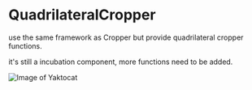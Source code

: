 # QuadrilateralCropper

use the same framework as Cropper but provide quadrilateral cropper functions.

it's still a incubation component, more functions need to be added.

![Image of Yaktocat](cropper.png)
